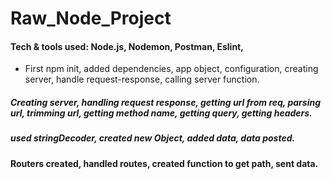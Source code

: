 # Raw_Node_Project

#### Tech & tools used: Node.js, Nodemon, Postman, Eslint,

- First npm init, added dependencies, app object, configuration, creating server, handle request-response, calling server function.

##### Creating server, handling request response, getting url from req, parsing url, trimming url, getting method name, getting query, getting headers.

##### used stringDecoder, created new Object, added data, data posted.

#### Routers created, handled routes, created function to get path, sent data.
